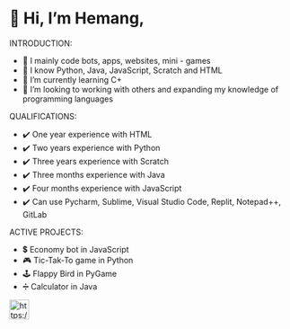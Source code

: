 # 👋 Hi, I’m Hemang, 

INTRODUCTION: 
- 👀 I mainly code bots, apps, websites, mini - games
- 🥳 I know Python, Java, JavaScript, Scratch and HTML
- 🌱 I’m currently learning C+
- 💞️ I’m looking to working with others and expanding my knowledge of programming languages

QUALIFICATIONS: 
- ✔️ One year experience with HTML
- ✔️ Two years experience with Python
- ✔️ Three years experience with Scratch
- ✔️ Three months experience with Java
- ✔️ Four months experience with JavaScript
- ✔️ Can use Pycharm, Sublime, Visual Studio Code, Replit, Notepad++, GitLab
  
ACTIVE PROJECTS:
- 💲 Economy bot in JavaScript
- 🎮 Tic-Tak-To game in Python
- 🕹️ Flappy Bird in PyGame
- ➗ Calculator in Java

<a href="https://twitter.com/ZemerikY" target="blank"><img align="center" src="https://twitter.com/ZemerikY" alt="https://twitter.com/ZemerikY" title="Twitter" width="35"/></a> &ensp;

<!---
Zemerik/Zemerik is a ✨ special ✨ repository because its `README.md` (this file) appears on your GitHub profile.
You can click the Preview link to take a look at your changes.
--->
